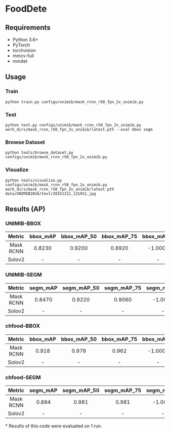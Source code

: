 # FoodDete

## Requirements

- Python 3.6+
- PyTorch
- torchvision
- mmcv-full
- mmdet

## Usage

### Train

```
python train.py configs/unimib/mask_rcnn_r50_fpn_2x_unimib.py
```

### Test

```
python test.py configs/unimib/mask_rcnn_r50_fpn_2x_unimib.py work_dirs/mask_rcnn_r50_fpn_2x_unimib/latest.pth --eval bbox segm
```

### Browse Dataset

```
python tools/browse_dataset.py configs/unimib/mask_rcnn_r50_fpn_2x_unimib.py
```

### Visualize

```
python tools/visualize.py configs/unimib/mask_rcnn_r50_fpn_2x_unimib.py work_dirs/mask_rcnn_r50_fpn_2x_unimib/latest.pth data/UNIMIB2016/test/20151211_131911.jpg
```

## Results (AP)

### UNIMIB-BBOX

|  Metric   | bbox_mAP | bbox_mAP_50 | bbox_mAP_75 | bbox_mAP_s | bbox_mAP_m | bbox_mAP_l |
| :-------: | :------: | :---------: | :---------: | :--------: | :--------: | :--------: |
| Mask RCNN |  0.8230  |   0.9200    |   0.8920    |  -1.0000   |  -1.0000   |   0.8230   |
|  Solov2   |    -     |      -      |      -      |     -      |     -      |     -      |

### UNIMIB-SEGM

|  Metric   | segm_mAP | segm_mAP_50 | segm_mAP_75 | segm_mAP_s | segm_mAP_m | segm_mAP_l |
| :-------: | :------: | :---------: | :---------: | :--------: | :--------: | :--------: |
| Mask RCNN |  0.8470  |   0.9220    |   0.9060    |  -1.0000   |  -1.0000   |   0.8470   |
|  Solov2   |    -     |      -      |      -      |     -      |     -      |     -      |

### chfood-BBOX

|  Metric   | bbox_mAP | bbox_mAP_50 | bbox_mAP_75 | bbox_mAP_s | bbox_mAP_m | bbox_mAP_l |
| :-------: | :------: | :---------: | :---------: | :--------: | :--------: | :--------: |
| Mask RCNN |  0.918   |    0.978    |    0.962    |  -1.0000   |  -1.0000   |   0.918    |
|  Solov2   |    -     |      -      |      -      |     -      |     -      |     -      |

### chfood-SEGM

|  Metric   | segm_mAP | segm_mAP_50 | segm_mAP_75 | segm_mAP_s | segm_mAP_m | segm_mAP_l |
| :-------: | :------: | :---------: | :---------: | :--------: | :--------: | :--------: |
| Mask RCNN |  0.884   |    0.981    |    0.981    |  -1.0000   |  -1.0000   |   0.884    |
|  Solov2   |    -     |      -      |      -      |     -      |     -      |     -      |

\* Results of this code were evaluated on 1 run.
